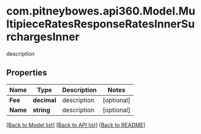 # com.pitneybowes.api360.Model.MultipieceRatesResponseRatesInnerSurchargesInner
description

## Properties

Name | Type | Description | Notes
------------ | ------------- | ------------- | -------------
**Fee** | **decimal** | description | [optional] 
**Name** | **string** | description | [optional] 

[[Back to Model list]](../README.md#documentation-for-models) [[Back to API list]](../README.md#documentation-for-api-endpoints) [[Back to README]](../README.md)

